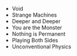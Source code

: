- Void
- Strange Machines
- Deeper and Deeper
- You are the Monster
- Nothing is Permanent
- Playing Both Sides
- Unconventional Physics